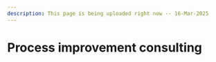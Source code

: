 ```yaml
---
description: This page is being uploaded right now -- 16-Mar-2025
---
```


# Process improvement consulting

